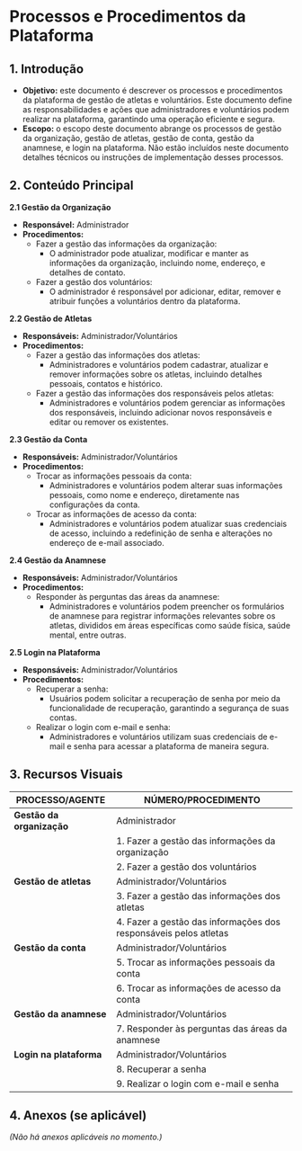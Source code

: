# Processos e Procedimentos da Plataforma

## 1\. Introdução

* **Objetivo:** este documento é descrever os processos e procedimentos da plataforma de gestão de atletas e voluntários. Este documento define as responsabilidades e ações que administradores e voluntários podem realizar na plataforma, garantindo uma operação eficiente e segura.
* **Escopo:** o escopo deste documento abrange os processos de gestão da organização, gestão de atletas, gestão de conta, gestão da anamnese, e login na plataforma. Não estão incluídos neste documento detalhes técnicos ou instruções de implementação desses processos.

## 2\. Conteúdo Principal

**2.1 Gestão da Organização**

* **Responsável:** Administrador
* **Procedimentos:**
  * Fazer a gestão das informações da organização:
    * O administrador pode atualizar, modificar e manter as informações da organização, incluindo nome, endereço, e detalhes de contato.
  * Fazer a gestão dos voluntários:
    * O administrador é responsável por adicionar, editar, remover e atribuir funções a voluntários dentro da plataforma.

**2.2 Gestão de Atletas**

* **Responsáveis:** Administrador/Voluntários
* **Procedimentos:** 
  * Fazer a gestão das informações dos atletas:
    * Administradores e voluntários podem cadastrar, atualizar e remover informações sobre os atletas, incluindo detalhes pessoais, contatos e histórico.
  * Fazer a gestão das informações dos responsáveis pelos atletas:
    * Administradores e voluntários podem gerenciar as informações dos responsáveis, incluindo adicionar novos responsáveis e editar ou remover os existentes.

**2.3 Gestão da Conta**

* **Responsáveis:** Administrador/Voluntários
* **Procedimentos:** 
  * Trocar as informações pessoais da conta:
    * Administradores e voluntários podem alterar suas informações pessoais, como nome e endereço, diretamente nas configurações da conta.
  * Trocar as informações de acesso da conta:
    * Administradores e voluntários podem atualizar suas credenciais de acesso, incluindo a redefinição de senha e alterações no endereço de e-mail associado.

**2.4 Gestão da Anamnese**

* **Responsáveis:** Administrador/Voluntários
* **Procedimentos:** 
  * Responder às perguntas das áreas da anamnese:
    * Administradores e voluntários podem preencher os formulários de anamnese para registrar informações relevantes sobre os atletas, divididos em áreas específicas como saúde física, saúde mental, entre outras.

**2.5 Login na Plataforma**

* **Responsáveis:** Administrador/Voluntários
* **Procedimentos:**
  * Recuperar a senha:
    * Usuários podem solicitar a recuperação de senha por meio da funcionalidade de recuperação, garantindo a segurança de suas contas.
  * Realizar o login com e-mail e senha:
    * Administradores e voluntários utilizam suas credenciais de e-mail e senha para acessar a plataforma de maneira segura.

## 3\. Recursos Visuais

| **PROCESSO/AGENTE** | **NÚMERO/PROCEDIMENTO** |
| -- | -- |
| **Gestão da organização** | Administrador |
|  | 1\. Fazer a gestão das informações da organização |
|  | 2\. Fazer a gestão dos voluntários |
| **Gestão de atletas** | Administrador/Voluntários |
|  | 3\. Fazer a gestão das informações dos atletas |
|  | 4\. Fazer a gestão das informações dos responsáveis pelos atletas |
| **Gestão da conta** | Administrador/Voluntários |
|  | 5\. Trocar as informações pessoais da conta |
|  | 6\. Trocar as informações de acesso da conta |
| **Gestão da anamnese** | Administrador/Voluntários |
|  | 7\. Responder às perguntas das áreas da anamnese |
| **Login na plataforma** | Administrador/Voluntários |
|  | 8\. Recuperar a senha |
|  | 9\. Realizar o login com e-mail e senha |

## 4\. Anexos (se aplicável)

*(Não há anexos aplicáveis no momento.)*